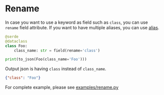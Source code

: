 # Rename

In case you want to use a keyword as field such as `class`, you can use `rename` field attribute. If you want to have multiple aliases, you can use [alias](alias.md).

```python
@serde
@dataclass
class Foo:
    class_name: str = field(rename='class')

print(to_json(Foo(class_name='Foo')))
```

Output json is having `class` instead of `class_name`.

```json
{"class": "Foo"}
```

For complete example, please see [examples/rename.py](https://github.com/yukinarit/pyserde/blob/main/examples/rename.py)
